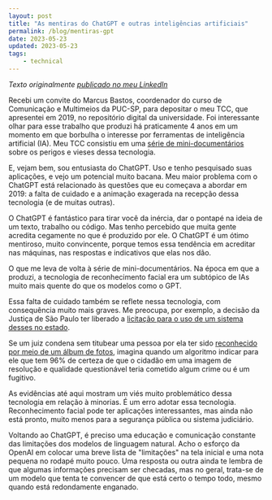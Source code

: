 ```yaml
---
layout: post
title: "As mentiras do ChatGPT e outras inteligências artificiais"
permalink: /blog/mentiras-gpt
date: 2023-05-23
updated: 2023-05-23
tags: 
    - technical
---
```


*Texto originalmente [publicado no meu LinkedIn](https://www.linkedin.com/posts/alessandrofajr_as-mentiras-do-chatgpt-e-outras-intelig%C3%AAncias-activity-7066919844620697601-qUEV?utm_source=share&utm_medium=member_desktop)*

Recebi um convite do Marcus Bastos, coordenador do curso de Comunicação e Multimeios da PUC-SP, para depositar o meu TCC, que apresentei em 2019, no repositório digital da universidade. Foi interessante olhar para esse trabalho que produzi há praticamente 4 anos em um momento em que borbulha o interesse por ferramentas de inteligência artificial (IA). Meu TCC consistiu em uma [série de mini-documentários](https://www.youtube.com/playlist?list=PLUptFRM5DsTCj9W1HIBJwI4DSJ5IPZCtt) sobre os perigos e vieses dessa tecnologia. 

E, vejam bem, sou entusiasta do ChatGPT. Uso e tenho pesquisado suas aplicações, e vejo um potencial muito bacana. Meu maior problema com o ChatGPT está relacionado às questões que eu começava a abordar em 2019: a falta de cuidado e a animação exagerada na recepção dessa tecnologia (e de muitas outras).

O ChatGPT é fantástico para tirar você da inércia, dar o pontapé na ideia de um texto, trabalho ou código. Mas tenho percebido que muita gente acredita cegamente no que é produzido por ele. O ChatGPT é um ótimo mentiroso, muito convincente, porque temos essa tendência em acreditar nas máquinas, nas respostas e indicativos que elas nos dão. 

O que me leva de volta à série de mini-documentários. Na época em que a produzi, a tecnologia de reconhecimento facial era um subtópico de IAs muito mais quente do que os modelos como o GPT.

Essa falta de cuidado também se reflete nessa tecnologia, com consequência muito mais graves. Me preocupa, por exemplo, a decisão da Justiça de São Paulo ter liberado a [licitação para o uso de um sistema desses no estado](https://agenciabrasil.ebc.com.br/justica/noticia/2023-05/justica-libera-edital-de-cameras-com-reconhecimento-facial-em-sp). 

Se um juiz condena sem titubear uma pessoa por ela ter sido [reconhecido por meio de um álbum de fotos](https://g1.globo.com/fantastico/noticia/2021/02/21/exclusivo-83percent-dos-presos-injustamente-por-reconhecimento-fotografico-no-brasil-sao-negros.ghtml), imagina quando um algoritmo indicar para ele que tem 96% de certeza de que o cidadão em uma imagem de resolução e qualidade questionável teria cometido algum crime ou é um fugitivo. 

As evidências até aqui mostram um viés muito problemático dessa tecnologia em relação à minorias. É um erro adotar essa tecnologia. Reconhecimento facial pode ter aplicações interessantes, mas ainda não está pronto, muito menos para a segurança pública ou sistema judiciário.

Voltando ao ChatGPT, é preciso uma educação e comunicação constante das limitações dos modelos de linguagem natural. Acho o esforço da OpenAI em colocar uma breve lista de "limitações" na tela inicial e uma nota pequena no rodapé muito pouco. Uma resposta ou outra ainda te lembra de que algumas informações precisam ser checadas, mas no geral, trata-se de um modelo que tenta te convencer de que está certo o tempo todo, mesmo quando está redondamente enganado.
